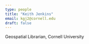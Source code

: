 ```yaml
---
type: people
title: "Keith Jenkins"
email: kgj2@cornell.edu
draft: false
---
```


Geospatial Librarian, Cornell University

